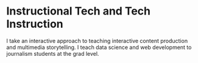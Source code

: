 # Instructional Tech and Tech Instruction

I take an interactive approach to teaching interactive content production and multimedia storytelling. I teach data science and web development to journalism students at the grad level.
